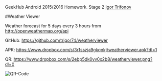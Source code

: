 GeekHub Android 2015/2016 Homework. Stage 2
[Igor Trifonov](https://github.com/trigor74)

#Weather Viewer

Weather forecast for 5 days every 3 hours from http://openweathermap.org/api

GitHub: https://github.com/trigor74/weatherviewer

APK: https://www.dropbox.com/s/3r1sszja9gkqnkj/weatherviewer.apk?dl=1

QR: https://www.dropbox.com/s/2ebp5dk0vv0x2b8/weatherviewer.png?dl=0

![QR-Code](https://www.dropbox.com/s/2ebp5dk0vv0x2b8/weatherviewer.png?dl=1)
